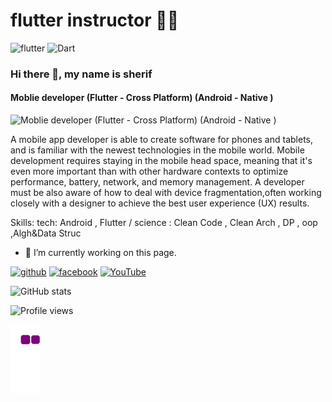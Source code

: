 # flutter instructor ✍🏻

![flutter](https://img.shields.io/badge/Flutter-Framework-green?logo=flutter)
![Dart](https://img.shields.io/badge/Dart-Language-blue?logo=dart)


### Hi there 👋, my name is sherif
#### Moblie developer (Flutter - Cross Platform) (Android - Native )
![Moblie developer (Flutter - Cross Platform) (Android - Native )](https://scontent.fcai20-5.fna.fbcdn.net/v/t39.30808-6/p526x296/271732467_579945576637253_6428180888437238994_n.jpg?_nc_cat=107&ccb=1-5&_nc_sid=8bfeb9&_nc_ohc=mDRrPmQwVogAX_077u8&_nc_ht=scontent.fcai20-5.fna&oh=00_AT_tP4SEGqH7hAi16N9TC07BZIwYK7wM_fGc65nz-61q4g&oe=61E8E5BF)

A mobile app developer is able to create software for phones and tablets, and is familiar with the newest technologies in the mobile world. Mobile development requires staying in the mobile head space, meaning that it's even more important than with other hardware contexts to optimize performance, battery, network, and memory management. A developer must be also aware of how to deal with device fragmentation,often working closely with a designer to achieve the best user experience (UX) results.

Skills: tech: Android , Flutter / science : Clean Code , Clean Arch , DP , oop ,Algh&Data Struc 

- 🔭 I’m currently working on this page. 


[<img src='https://cdn.jsdelivr.net/npm/simple-icons@3.0.1/icons/github.svg' alt='github' height='40'>](https://github.com/itsherifAhmed)  [<img src='https://cdn.jsdelivr.net/npm/simple-icons@3.0.1/icons/facebook.svg' alt='facebook' height='40'>](https://www.facebook.com/Secitsherif/)  [<img src='https://cdn.jsdelivr.net/npm/simple-icons@3.0.1/icons/youtube.svg' alt='YouTube' height='40'>](https://www.youtube.com/channel/UCytEtngcIINSMbdc22SrbrQ)  

![GitHub stats](https://github-readme-stats.vercel.app/api?username=itsherifAhmed&show_icons=true)  

![Profile views](https://gpvc.arturio.dev/itsherifAhmed)  


![snake gif](https://github.com/itsherifAhmed/itsherifAhmed/blob/output/github-contribution-grid-snake.gif)
